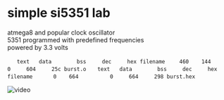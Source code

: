 #  simple si5351 lab

atmega8 and popular clock oscillator<br>
5351 programmed with predefined frequencies<br>
powered by 3.3 volts<br>

``   text   data	    bss	    dec	    hex	filename``
``    460    144	      0	    604	    25c	burst.o``
``   text   data	    bss	    dec	    hex	filename``
``      0    664	      0	    664	    298	burst.hex``

![video](video.gif)
